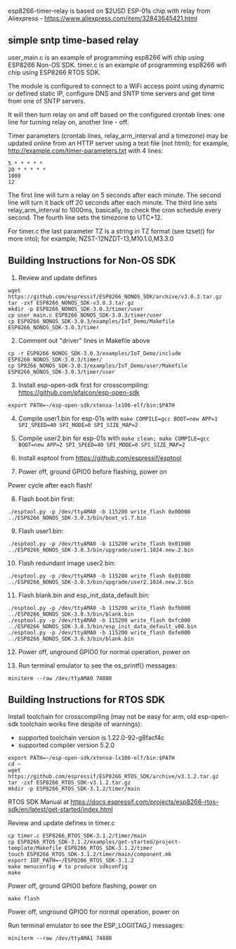 esp8266-timer-relay is based on $2USD ESP-01s chip with relay from Aliexpress - https://www.aliexpress.com/item/32843645421.html

## simple sntp time-based relay

user_main.c is an example of programming esp8266 wifi chip using ESP8266 Non-OS SDK.
timer.c is an example of programming esp8266 wifi chip using ESP8266 RTOS SDK.

The module is configured to connect to a WiFi access point using dynamic or defined static IP, configure DNS and SNTP time servers
and get time from one of SNTP servers.

It will then turn relay on and off based on the configured crontab lines: one line for turning relay on, another line - off.

Timer parameters (crontab lines, relay_arm_interval and a timezone) may be updated online from an HTTP server using a text file (not html); for example, http://example.com/timer-parameters.txt with 4 lines:

```
5 * * * * *
20 * * * * *
1000
12
```

The first line will turn a relay on 5 seconds after each minute. The second line will turn it back off 20 seconds after each minute. The third line sets relay_arm_interval to 1000ms, basically, to check the cron schedule every second. The fourth line sets the timezone to UTC+12.

For timer.c the last parameter TZ is a string in TZ format (see tzset() for more into); for example, NZST-12NZDT-13,M10.1.0,M3.3.0

## Building Instructions for Non-OS SDK

1. Review and update defines

```
wget https://github.com/espressif/ESP8266_NONOS_SDK/archive/v3.0.3.tar.gz
tar -zxf ESP8266_NONOS_SDK-v3.0.3.tar.gz
mkdir -p ESP8266_NONOS_SDK-3.0.3/timer/user
cp user_main.c ESP8266_NONOS_SDK-3.0.3/timer/user
cp ESP8266_NONOS_SDK-3.0.3/examples/IoT_Demo/Makefile ESP8266_NONOS_SDK-3.0.3/timer
```

2. Comment out "driver" lines in Makefile above

```
cp -r ESP8266_NONOS_SDK-3.0.3/examples/IoT_Demo/include ESP8266_NONOS_SDK-3.0.3/timer/
cp SP8266_NONOS_SDK-3.0.3/examples/IoT_Demo/user/Makefile ESP8266_NONOS_SDK-3.0.3/timer/user 
```

3. Install esp-open-sdk first for crosscompiling: https://github.com/pfalcon/esp-open-sdk

```
export PATH=~/esp-open-sdk/xtensa-lx106-elf/bin:$PATH
```

4. Compile user1.bin for esp-01s with `make COMPILE=gcc BOOT=new APP=1 SPI_SPEED=40 SPI_MODE=0 SPI_SIZE_MAP=2`

5. Compile user2.bin for esp-01s with `make clean; make COMPILE=gcc BOOT=new APP=2 SPI_SPEED=40 SPI_MODE=0 SPI_SIZE_MAP=2`

6. Install esptool from https://github.com/espressif/esptool

7. Power off, ground GPIO0 before flashing, power on

Power cycle after each flash!

8. Flash boot.bin first:

```
./esptool.py -p /dev/ttyAMA0 -b 115200 write_flash 0x00000 ../ESP8266_NONOS_SDK-3.0.3/bin/boot_v1.7.bin
```

9. Flash user1.bin:

```
./esptool.py -p /dev/ttyAMA0 -b 115200 write_flash 0x01000 ../ESP8266_NONOS_SDK-3.0.3/bin/upgrade/user1.1024.new.2.bin
```

10. Flash redundant image user2.bin:

```
./esptool.py -p /dev/ttyAMA0 -b 115200 write_flash 0x81000 ../ESP8266_NONOS_SDK-3.0.3/bin/upgrade/user2.1024.new.2.bin
```

11. Flash blank.bin and esp_init_data_default.bin:

```
./esptool.py -p /dev/ttyAMA0 -b 115200 write_flash 0xfb000 ../ESP8266_NONOS_SDK-3.0.3/bin/blank.bin
./esptool.py -p /dev/ttyAMA0 -b 115200 write_flash 0xfc000 ../ESP8266_NONOS_SDK-3.0.3/bin/esp_init_data_default_v08.bin
./esptool.py -p /dev/ttyAMA0 -b 115200 write_flash 0xfe000 ../ESP8266_NONOS_SDK-3.0.3/bin/blank.bin
```

12. Power off, unground GPIO0 for normal operation, power on

13. Run terminal emulator to see the os_printf() messages:

```
miniterm --raw /dev/ttyAMA0 74880
```

## Building Instructions for RTOS SDK

Install toolchain for crosscompiling (may not be easy for arm, old esp-open-sdk toolchain works fine despite of warnings):
 * supported toolchain version is 1.22.0-92-g8facf4c
 * supported compiler version 5.2.0

```
export PATH=~/esp-open-sdk/xtensa-lx106-elf/bin:$PATH
cd ~
wget https://github.com/espressif/ESP8266_RTOS_SDK/archive/v3.1.2.tar.gz
tar -zxf ESP8266_RTOS_SDK-v3.1.2.tar.gz
mkdir -p ESP8266_RTOS_SDK-3.1.2/timer/main
```

RTOS SDK Manual at https://docs.espressif.com/projects/esp8266-rtos-sdk/en/latest/get-started/index.html

Review and update defines in timer.c

```
cp timer.c ESP8266_RTOS_SDK-3.1.2/timer/main
cp ESP8266_RTOS_SDK-3.1.2/examples/get-started/project-template/Makefile ESP8266_RTOS_SDK-3.1.2/timer
touch ESP8266_RTOS_SDK-3.1.2/timer/main/component.mk
export IDF_PATH=~/ESP8266_RTOS_SDK-3.1.2
make menuconfig # to produce sdkconfig
make
```

Power off, ground GPIO0 before flashing, power on

```
make flash
```

Power off, unground GPIO0 for normal operation, power on

Run terminal emulator to see the ESP_LOGI(TAG,) messages:

```
miniterm --raw /dev/ttyAMA1 74880
```
